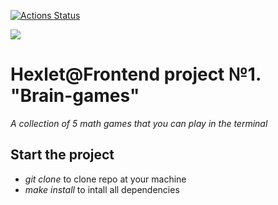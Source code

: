 [![Actions Status](https://github.com/Git-EDO/frontend-project-44/workflows/hexlet-check/badge.svg)](https://github.com/Git-EDO/frontend-project-44/actions)

<a href="https://codeclimate.com/github/Git-EDO/frontend-project-44/maintainability"><img src="https://api.codeclimate.com/v1/badges/7ffae1960859769ac23e/maintainability" /></a>

# Hexlet@Frontend project №1. "Brain-games"

*A collection of 5 math games that you can play in the terminal*

## Start the project

- _git clone_ to clone repo at your machine
- _make install_ to intall all dependencies


